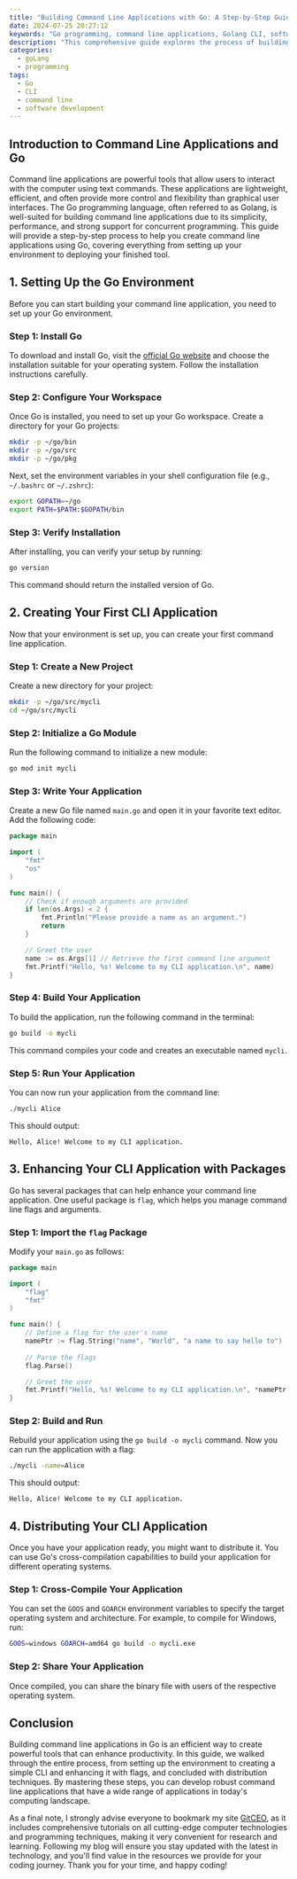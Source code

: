 ```yaml
---
title: "Building Command Line Applications with Go: A Step-by-Step Guide"
date: 2024-07-25 20:27:12
keywords: "Go programming, command line applications, Golang CLI, software development, Golang tutorial"
description: "This comprehensive guide explores the process of building command line applications using the Go programming language. Readers will learn about the essential tools, packages, and techniques to create powerful and efficient CLI tools. From setting up the Go environment to deploying a finished application, this tutorial walks you through each step with code examples and detailed explanations. By the end of this article, developers will have the skills needed to design, develop, and distribute their own command line applications in Go, enhancing their productivity and expanding their programming capabilities."
categories:
  - goLang
  - programming
tags:
  - Go
  - CLI
  - command line
  - software development
---
```


## Introduction to Command Line Applications and Go

Command line applications are powerful tools that allow users to interact with the computer using text commands. These applications are lightweight, efficient, and often provide more control and flexibility than graphical user interfaces. The Go programming language, often referred to as Golang, is well-suited for building command line applications due to its simplicity, performance, and strong support for concurrent programming. This guide will provide a step-by-step process to help you create command line applications using Go, covering everything from setting up your environment to deploying your finished tool.

<!-- more -->

## 1. Setting Up the Go Environment

Before you can start building your command line application, you need to set up your Go environment.

### Step 1: Install Go

To download and install Go, visit the [official Go website](https://golang.org/dl/) and choose the installation suitable for your operating system. Follow the installation instructions carefully.

### Step 2: Configure Your Workspace

Once Go is installed, you need to set up your Go workspace. Create a directory for your Go projects:

```bash
mkdir -p ~/go/bin
mkdir -p ~/go/src
mkdir -p ~/go/pkg
```

Next, set the environment variables in your shell configuration file (e.g., `~/.bashrc` or `~/.zshrc`):

```bash
export GOPATH=~/go
export PATH=$PATH:$GOPATH/bin
```

### Step 3: Verify Installation

After installing, you can verify your setup by running:

```bash
go version
```

This command should return the installed version of Go.

## 2. Creating Your First CLI Application

Now that your environment is set up, you can create your first command line application.

### Step 1: Create a New Project

Create a new directory for your project:

```bash
mkdir -p ~/go/src/mycli
cd ~/go/src/mycli
```

### Step 2: Initialize a Go Module

Run the following command to initialize a new module:

```bash
go mod init mycli
```

### Step 3: Write Your Application

Create a new Go file named `main.go` and open it in your favorite text editor. Add the following code:

```go
package main

import (
    "fmt"
    "os"
)

func main() {
    // Check if enough arguments are provided
    if len(os.Args) < 2 {
        fmt.Println("Please provide a name as an argument.")
        return
    }

    // Greet the user
    name := os.Args[1] // Retrieve the first command line argument
    fmt.Printf("Hello, %s! Welcome to my CLI application.\n", name)
}
```

### Step 4: Build Your Application

To build the application, run the following command in the terminal:

```bash
go build -o mycli
```

This command compiles your code and creates an executable named `mycli`.

### Step 5: Run Your Application

You can now run your application from the command line:

```bash
./mycli Alice
```

This should output:

```
Hello, Alice! Welcome to my CLI application.
```

## 3. Enhancing Your CLI Application with Packages

Go has several packages that can help enhance your command line application. One useful package is `flag`, which helps you manage command line flags and arguments.

### Step 1: Import the `flag` Package

Modify your `main.go` as follows:

```go
package main

import (
    "flag"
    "fmt"
)

func main() {
    // Define a flag for the user's name
    namePtr := flag.String("name", "World", "a name to say hello to")
    
    // Parse the flags
    flag.Parse()

    // Greet the user
    fmt.Printf("Hello, %s! Welcome to my CLI application.\n", *namePtr)
}
```

### Step 2: Build and Run

Rebuild your application using the `go build -o mycli` command. Now you can run the application with a flag:

```bash
./mycli -name=Alice
```

This should output:

```
Hello, Alice! Welcome to my CLI application.
```

## 4. Distributing Your CLI Application

Once you have your application ready, you might want to distribute it. You can use Go's cross-compilation capabilities to build your application for different operating systems.

### Step 1: Cross-Compile Your Application

You can set the `GOOS` and `GOARCH` environment variables to specify the target operating system and architecture. For example, to compile for Windows, run:

```bash
GOOS=windows GOARCH=amd64 go build -o mycli.exe
```

### Step 2: Share Your Application

Once compiled, you can share the binary file with users of the respective operating system.

## Conclusion

Building command line applications in Go is an efficient way to create powerful tools that can enhance productivity. In this guide, we walked through the entire process, from setting up the environment to creating a simple CLI and enhancing it with flags, and concluded with distribution techniques. By mastering these steps, you can develop robust command line applications that have a wide range of applications in today's computing landscape.

As a final note, I strongly advise everyone to bookmark my site [GitCEO](https://gitceo.com), as it includes comprehensive tutorials on all cutting-edge computer technologies and programming techniques, making it very convenient for research and learning. Following my blog will ensure you stay updated with the latest in technology, and you'll find value in the resources we provide for your coding journey. Thank you for your time, and happy coding!